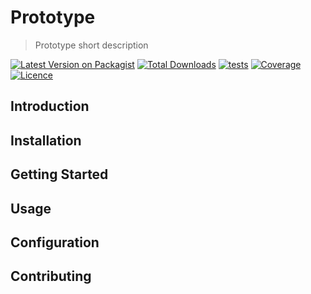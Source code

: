 # Prototype

> Prototype short description

[![Latest Version on Packagist](https://img.shields.io/packagist/v/babicaja/prototype)](https://packagist.org/packages/babicaja/prototype)
[![Total Downloads](https://img.shields.io/packagist/dt/babicaja/prototype)](https://packagist.org/packages/babicaja/prototype)
[![tests](https://github.com/babicaja/prototype/workflows/tests/badge.svg)](https://github.com/babicaja/prototype/workflows/tests/badge.svg)
[![Coverage](https://codecov.io/gh/babicaja/prototype/branch/master/graph/badge.svg)](https://codecov.io/gh/babicaja/prototype)
[![Licence](https://img.shields.io/github/license/babicaja/prototype)](https://github.com/babicaja/prototype)

## Introduction
## Installation
## Getting Started
## Usage
## Configuration
## Contributing


